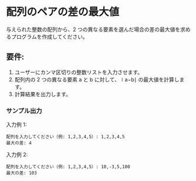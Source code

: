 # 配列のペアの差の最大値

与えられた整数の配列から、2 つの異なる要素を選んだ場合の差の最大値を求めるプログラムを作成してください。

## 要件:

1. ユーザーにカンマ区切りの整数リストを入力させます。
1. 配列内の 2 つの異なる要素 a と b に対して、∣a−b∣ の最大値を計算します。
1. 計算結果を出力します。

### サンプル出力

入力例 1:

```
配列を入力してください（例: 1,2,3,4,5）: 1,2,3,4,5
最大の差: 4
```

入力例 2:

```
配列を入力してください（例: 1,2,3,4,5）: 10,-3,5,100
最大の差: 103
```
